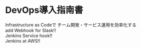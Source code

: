DevOps導入指南書
================
Infrastructure as Codeで
チーム開発・サービス運用を効率化する  
add Webhook for Slask!!  
Jenkins Service hook!!  
Jenkins at AWS!!  
